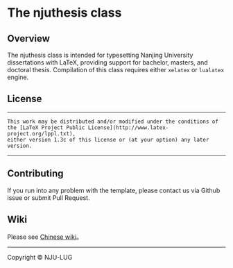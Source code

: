 # The njuthesis class

## Overview

The njuthesis class is intended for typesetting Nanjing University dissertations with LaTeX, providing support for bachelor, masters, and doctoral thesis. Compilation of this class requires either `xelatex` or `lualatex` engine.
## License

-----
    This work may be distributed and/or modified under the conditions of
    the [LaTeX Project Public License](http://www.latex-project.org/lppl.txt),
    either version 1.3c of this license or (at your option) any later
    version.
-----

## Contributing

If you run into any problem with the template, please contact us via Github issue or submit Pull Request.

## Wiki

Please see [Chinese wiki](https://github.com/nju-lug/NJUThesis/wiki)。

-----

Copyright © NJU-LUG
